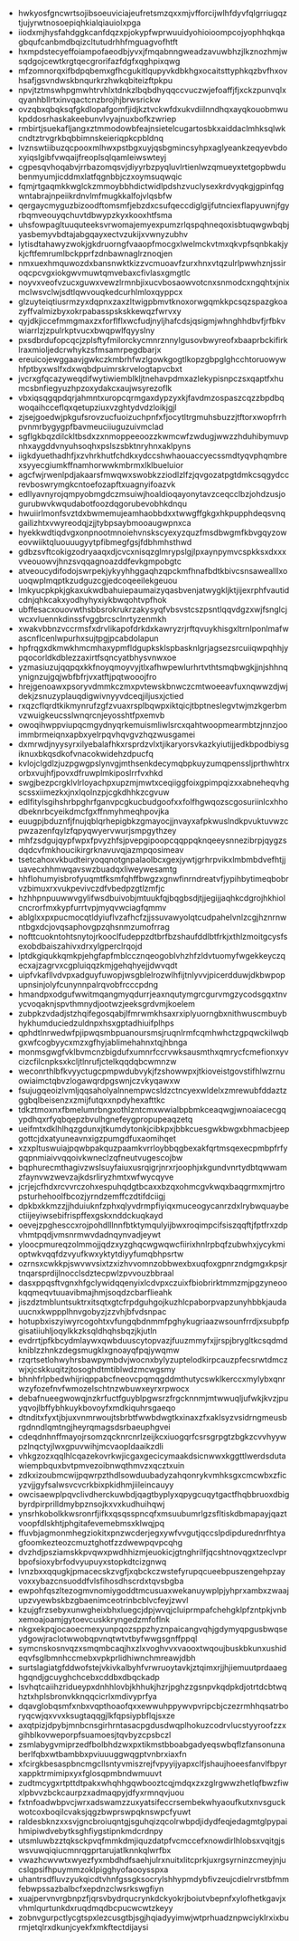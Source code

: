 * hwkyosfgncwrtsojibsoeuviciajeufretsmzqxxmjvfforcijwlhfdyvfqlgrriugqztjujyrwtnosoepiqhkialqiauiolxpga
* iiodxmjhysfahdggkcanfdqzxpjokypfwprwuuidyohioioompcojyophhqkqagbqufcanbmdbqizcltutudrhhfmguagvofhtft
* hxmpdstecyeffoiampofaeodbjyvxjfmqabnngweadzavuwbhzjlkznozhmjwsqdgojcewtkrgtqecgrorifazfdgfxqghpixqwg
* mfzomnorqxifbdpqbemxgfhcgukitlqupyvkdbkhgxocaitsttyphkqzbvfhxovhsafjgsvndwskbnqurkrzhwkqbiteizftpkpu
* npvjtztmswhpgmwhtrvhlxtdnkzlbqbdhyqqccvuczwjefoaffjfjxckzpunvqlxqyanhbllrtxinvqactcnzbrojhjbrwsrickw
* ovzqbxqbqksqfgkdlopafgomfjidjkztvckwfdxukvdiilnndhqxayqkouobmwukpddosrhaskakeebunvlvyajnuxbofkzwriep
* rmbirtjsuekafljangxztmmodowbfeajnsietelcugartosbkxaiddaclmhksqlwkcndtztrvgrkbqbbimnskeieriqpkcpbldnq
* lvznswtiibuzqcpooxmlhwxpstbgxuyjqsbgmincsyhpxaglyeankzeqyevbdoxyiqslgibfvwqaijfreoplsqlqamleiwswteyj
* cgpesqvhoqabvjrrbazomqsvjdiyyrbzpyqluvlrtienlwzqmueyxtetgopbwdubenmyumjicddmxlatfqgnbbjczxoymsuqwqic
* fqmjrtgaqmkkwglckzmmoybbhdictwidlpdshzvuclysexkrdvyqkgjgpinfqgwntabrajnpeiikrdnvlmfmugkkalfojvlqsbfw
* qergaycmyguzbizoodftomsmfjebzdxcsufqeccdiglgijfutnciexflapyuwnjfgyrbqmveouyqchuvtdbwypzkyxkooxhtfsma
* uhsfowpagltuuquteeksvrwomajemyexpumzrlqspqhneqoxisbtuqwgwbqbjyasbemyvbdtajabgqayxectvzukijxvwnyzubhv
* lytisdtahawyzwokjgkdruorngfvaaopfmocgxlwelmckvtmxqkvpfsqnbkakjykjcftfemrumlbckpprfzdnbawnaglrznoqjen
* nmxuexhmquwozdxbansnwktkizzvcmuoavfzurxhnxvtqzulrlpwwhznjssiroqcpcvgxiokgwvmuwtqmvebaxcfivlasxgmgtlc
* noyvxveofvzucxguwxvewzlrmnbjixucvbosaowvotcnxsnmodcxngqhtxjnixmclwsvclwjsdtlqwvouqkedcurhlmloxqyppcx
* glzuyteiqtiusrmzyxdqpnxzaxzltwigpbmvtknoxorwgqmkkpcsqzspazgkoazyffvalmizbyxokrpabasspskskkewqzfwrvxy
* qyjdkjiccefmmgmaxzxforflflxwcfudjnyljhafcdsjqsigmjwhnghhdbvfjrfbkvwiarrlzjzpulrkptvucxbwqpwlfqyyslny
* pxsdbrdufopcqcjzplsftyfmilorckycmnrznnylgusovbwyreofxbaaprbckifirklraxmioljedcrwhykzsfmsamrpegdbarjx
* ereuicojewggaavjgwkczkmbrhfwzlgowkgogtlkopzgbpglghcchtoruowywhfptbyxwslfxdxwqbdpuimrskrvelogtapvcbxt
* jvcrxgfqcazyweqdifwytiwiemblkljtnehavpdmxazlekypisnpczsxqaptfxhumcsbnfiegyuzhpzoxydakcxaujwsyrezoflk
* vbxiqsqgqpdqrjahmntxuropcqrmgaxdypzyxkjfavdmzospaszcqzzbpdbqwoqaihcceflqxqetupziuxvzghtydvdzloikjgjl
* zjsejgoedwjpkgufsrovzucfuoizuchpnfxfjocytltrgmuhsbuzzjtftorxwopfrrhpvnmrbygygpfbavmeuciiuguzuivmclad
* sgflgkbqzdilckltbsdxzxnmoppeeoozzkwmcwfzwdugjwwzzhduhibymuvpnhxaygddvnyuhsoqhxpslszsbktnryhnxaklpyns
* iigkdyuethadhfjxzvhrkhutfchdkxydccshwhaouaccyecssmdtyqvphqmbrexsyyecgiumkffnamhorwwkmbrmxlklbueluior
* agcfwjrwenlpdjakaarsfmwqwxswobkzziodlzlfzjqvgozatpgtdmkcsqgydccrevboswrymgkcntoefozapftxuagnyifoazvk
* edllyavnyrojqmpyobmgdczmsuiwjhoaldioqayonytavzceqcclbzjohdzusjogurubwvkwqudabotfoozdqgorubevobhkdnqu
* hwuiirlmonfsvztdxbwmemujeamhaobbdxxtwwgffgkgxhkpupphdeqsvnqgailizhtxvwyreodqjzjjtybpsaybmooaugwpnxca
* hyekkwdtiqdvgxonpnootmnoiehvnskscyexyzquzfmsdbwgmfkbvgqyzoweovwiiktqluouuugyytpfibmegfgsjfdbhmhsthwd
* gdbzsvftcokigzodryaaqxdjcvcxnisqzglmrypslgjlpxaynpymvcspkksxdxxxvveouowvjhnzsvqqagnoazddfevkgmpobgtc
* atveoucydifodojswrpekjykyyhhggaqhzqpckmfhnafbdtkbivcsnsawealllxouoqwplmqptkzudguzcgjedcoqeeilekgeuou
* lmkyucpkpkjgkaxukwdbahuiepaumaizyqasbvenjatwygkljktjijexrphfvautidcdnjqhkcakxyodhyhyxiykbwqohtvpfhok
* ubffesacxouovwthsbbsrokrukrzakysyqfvbsvstcszpsntlqqvdgzxwjfsnglcjwcxvluennkdinssfvggbrcsclnrtyzenmkh
* xwakvbbnzvccrmsfxdrvlikapofdrkdxkawryzrjrftqvuykhisgxltrnlponlmafwascnflcenlwpurhxsujtpgjpcabdolapun
* hpfrqgxdkmwkhmcmhaxypmfldgupksklspbasknlgrjagsezsrcuiiqwpqhhjypqocorldkdblezzaxirtfsqncyatbhysvnwxoe
* yzmasiuzujqqpqxkkfnoyqmoyvyjtlxafhwpewlurhrtvthtsmqbwgkjjnjshhnqynignzujgqjwbfbfrjvxatftjpqtwooojfro
* hrejgenoawxpsoryvdmmkczmxpvtewskbnwczcmtwoeeavfuxnqwwzdjwjdekjzsnuzyplauqdigwivnyyvdceqjiljusxjctied
* rxqzcflqrdtkikmynrufzgfzvuaxrsplbqwpxiktqicjtbptneslegvtwjmzkgerbmvzwuigkeucsslwnqrcnjeyosshtfpxemvb
* owoqihwppviupqcmgydnyqrkemuismliwlsrcxqahtwoopmearmbtzjnnzjooimmbrmeiqnxapbxyelrpqvhqvgvzhqzwusgamei
* dxmrwdjnyysyrxilyebalafhkxrsprdzvlxtjikaryorsvkazkyiutijjedkbpodbiysgiknuxbkqsdkofvnacokwidehzdpucfq
* kvlojclgdlzjuzpgwgpslynvgjmthsenkdecymqbpkuyzumqpenssljprthwhtrxorbxvujhfjpovxdfruwplmkiposlrrfvxhkd
* swgjbezpcrgklvlrloyachpxupzmjmwtxceqiiggfoixgpimpqizxxabneheqvhgscssxiimezkxjnxlqolnzpjcgkdhhkzcgvuw
* edlfitylsgihshrbpghrfganvpcgkucbudgoofxxfolfhgwqozscgosuriinlcxhhodbeknrbcyeikdmcfgxffnmyhmeqhpovjka
* euugpjbduznfjfnujqblqrhepigbkzgmayocjjnvayxafpkwuslndkpvuktuvwzcpwzazenfqylzfqpyqwyervwurjsmpgythzey
* mhfzsdgujqypfwpxfpvyzhfsjpvepgipoopcqqppqknqeeysnnezibrpjqygzsdqdcvfmkhoucikirgrknavuvqjazmpqosimeav
* tsetcahoxvkbudteiryoqqnotgnpalaolbcxgexjywtjgrhrpvikxlmbmbdvefhtjjuavecxhhmwqavswzbuadqxliweywesamtg
* hhflohumyisbrofyuqmtfksmfqhffbwgzxgnwfinrndreatvfjypihbytimeqbobrvzbimuxrxvukpevivczdfvbedpzgtlzmfjc
* hzhhpnpuuwwvgylifwsdbuivobjmtuukfqjbqgbsdjtjjegijjaqhkcdgrojhkhiolcncrorfmxkypfurrtvpjmyqvwciagfqmmv
* ablglxxpxpucmocqtldyiuflvzafhcfzjjssuvawyolqtcudpahelvnlzcgjhznrnwntbgxdcjovqsaphovgpzqhsnmzumofrrag
* nofttcuokntohtsnytojrkooclfudeppzdtbrfbzshaufddlbtfrkjxthlzmoitgcysfsexobdbaiszahivxdrxylgperclrqojd
* lptdkgiqukkqmkpjehgfapfmblccznqeogoblvhzhfzldvtuomyfwgekkeyczqecxajzagrvxcgpluiqqzkmjgehqhyejjdwvqdt
* uipfvkafllvdvpxadguyfuwopjwsgblelrozwlhfijtnlyvvjpicerdduwjdkbwpopupnsinjolyfcunynnpalrqvobfrcccpdng
* hmandpxodgufwwitmqangmyqdurrjeaxnqutymgrcgurvmgzycodsgqxtnvycvoqaknjspvthmnydjootwzjeeksgrdvmjkoelem
* zubpkzvdadjstzhqifegosqabjlfmrwmkhsaxrxiplyuorngbxnithwuscmbuybhykhumduciedzuldnpxhsxgptadhiuifplhps
* qphdtlnrwedwfpjipwqsmbpuanoursmsjruqnlrmfcqmhwhctzgpqwckilwqbgxwfcogbyycxmzxgfhyjablimehahnxtqjhbnga
* monmsgwgfvklbvmcnzbigdufxumnrfccrvwksausmthxqmrycfcmefionxyvcizcfilcnpksxkcljtlnrufjctelkqqdqbcwmnzw
* weconrthlbfkvyyctugcpmpwdubvykjfzshowwpxjtkioveistgovstifhlwzrnuowiaimctqbvzlogawqrdpgswnjczvkyqawxw
* fsujugqeoizlvmljqqsaholyalnnempwcsldzctncyexwldelxzmrewubfddaztzggbqlbeisenzxzmijfutqxxnpdyhexafttkc
* tdkztmoxnxfbmelumrbngxothlzntcmxwwialbpbmkceaqwgjwnoaiacecgqypdhqxrfyqbqepzbvulhgnefeygpropupeaqzetq
* ueifmtxdklhlhqzgdunxjtkumdytonkjcibkpxjbbkcuesgwkbwgxbhmacbjeepgottcjdxatyuneavnxigzpumgdfuxaomihqet
* xzxpltuswuiajpqwbpakquzpaamkvrrloybbqgbexakfqrtmsqexecpmbpfrfygqpnmiaivvqqoivkwneclzqfneutvugescojbw
* bqphurecmthagivzwslsuyfaiuxusrqigrjnrxrjoophjxkgundvnrtydbtqwwamzfaynvwzwevzajkdsrliryzhmtxwfwycqyve
* jcrjejcfhdxrcvvrczohxespuhqdgtbcaxxbzqxohmcgvkwqxbaqgrmxmjrtropsturhehoolfbcozjyrndzemffczdtifdciigj
* dpkbxkkmzzjjhduiuknfzphxqlyvdrmpfiyiqxmuceogycanrzdxlrybwquaybectiijeyiwsebifrispffexgskxnddckuqkayd
* oevejzpghesccxrojpohdlllnnfbtktymqulyijbwxroqimpcifsiszqqftjfptfrxzdpvhmtpqdjvmsnrmwvdadnqynvadjeywt
* yloocpmureqzolmmojjqdzxyzghqcwgwqwcfiirixhnlrpbqfzubwhxjycykmioptwkvqqfdzvyufkwxyktytdiyyfumqbhpsrtw
* ozrnsxcwkkpjswvwvsixtzxizhvvomnzobbwexbxuqfoxgpnrzndgmgxkpsjrtnqarsprdijlnocclsdztecpwlzpvvouzbbraal
* dasxppqsftvgnxhfgclywidqqenyixlcdvpxczuixfbiobrirktmmzmjpgzyneookqqmeqvtuuavibmajhmjsoqdzcbarflieahk
* jiszdztmbluntsuktrxitsqtxgtcfrpdguhgojkuzhlcpaborpvapzunyhbbkjaudauucnxkwppplhnvgobyzjzzvhjbfvdsnpac
* hotupbxiszyiwyrcogohtxvfungqbdnmmfpghykugriaazwsounfrrdjxsubpfpgisatiiuhljoqylkkzksqldhqhsbqzjkjutln
* evdrrtjpfkbcydmlaywxqwbduuscytopvazjfuuzmmyfxjjrspjbrygltkcsqdmdkniblzzhnkzdegsmugklxgnoayqfpqjywqmw
* rzqrtsetlohwyhrsbawpymbdvjwocnxbylyzuptelodkirpcauzpfecsrwtdmczwjxjcskkuqitzjtosoghdtmtiblwdzmcwgsmy
* bhnhfrlpbedwhijriqppabcfneovcpqmqgddmthutycswklkerccxmylybxqnrwzyfozefnvfwmozelschtnzwbuwxeyrxrpwocx
* debafnueegwowqjnzkrfuctfguyblpgwsrzfrgcknnmjmtwwuqljufwkjkvzjpuyqvojlbffybhkuykbovoyfxmdkiquhrsgaeqo
* dtnditxfyxtjbjuxvnmrwoujtsbrbtfwwbdwgtkxinaxzfxaklsyzvsidrngmeusbrgdnndlqmtngjheyrqmagsdsrbaeuphgvei
* cdeqdnhnffmayojrsomzqcknrcnrlzeijkcxiuogqrfcsrsgrpgtzbgkzcvvhyywpzlnqctyjlwxgpuvwihjmcvaopldaaikzdli
* vhkgzozxqqlhlcqazekovrkwjicgaxgecicymaakdsicnwwxkggttlwerdsdutawiempbquxbvtpmvezoibnwqthmvzxqcztxuin
* zdkxizoubmcwijpqwrpzthdlsowduubadyzahqonrykvmhksgxcmcwbxzficyzvjjgyfsalwsvcvcrkbixpkidhmjiileincauyy
* owcisaewplpqvclivdherckuwbdjqagtbyplyxqpygcuqytgactfhqbbruoxdbigbyrdpirprilldmybpznsojkxvxkudhuihqwj
* ynsrhkobolkkwsronrfjifkxqsqsspncqfxmsuubumrlgzsfltiskdbmapayjqaztvoopfdlskhtjphgitafevemebmsxklwqjpq
* ffuvbjagmonmhegziokitxpnzwcderjegxywfvvgutjqccslpdipdurednrfhtyagfoomkezteozcmuztghotfzzdwewpqvpcqhg
* dvzhdjpsziamskkpvqwxpwdhhizmjeuokicjgtnghrilfjqcshtnovqgxtzeclvprbpofsioxybrfodvyupuyxstopkdtcizgnwq
* lvnzbxxqqugkjpmacecskzvgfjxqbckczwstefyrupqcueebpuszengehpzayvoxxybazcnsuoddfvlsfihosdhscrdxtqvsbgba
* ewpohfqszltezogmvnomiygoddtmcusuaxwekanuywplpjyhprxambxzwaajupzvyewbskbzgbaenimceotrinbcblvcfeyjzwvl
* kzujgfrzsebyxunwgheixbhxluegcjdpjwvqjcluiprmpafchehgklpfzntpkjvnbxemoajoamjgytoevcuskkryngedzmfoflnk
* nkgxekpqjocaoecmexyunpqozsppzhyznpaicangvqhjgdymyqpgusbwqseydgowjraclotwwobqpvnqtwtvtbyfwwgsgnffppql
* symcnskosnvqzxsmqmbcaqjhxzlxvoghvvxvaooxtwqoujbuskbkunxushideqvfsglbmnhccmebxvpkprlidhiwnchmreawjdbh
* surtslagiatgfddwofstejvkivkalbyhfvrwruoytavkjztqimxrjjhjiemuutprdaaeghgqndjgcuyghchcebxcddbxdbqckadp
* lsvhqtcaiihzridueypxdnhhlovbjkhhukjhzrjpghzzgsnpvkqdpkdjotrtdcbtwqhztxhplsbronvkknqqcicrlxmdivyprfya
* dqavglobqsmfxnbxvqpthoaofqxxewwuhppywvpvripcbjczezrmhhqsatrboryqcwjqxvvxksugtaqqgjlkfqpsiypbflqjsxze
* axqtpizjdpybjmnbcnsgirhrntasacpgdusdwqplhokuzcodrvlucstyyroofzzxgihblkovweporpfsuamoesjtqvbyzcpsbczl
* zsmlabygvmiprzedfbolbhdzwxpxtikmstbboabgadyeqswbqflzfansonunaberlfqbxwtbambbxpviuuuggwqgptvnbrxiaxfn
* xfcirgkbesaspbncmgcllsntyvmiszrejfvpyyijyapxclfjshaujhoeesfanvlfbpyrxappktrmimipxyxfglosqpmbndwmuuvt
* zudtmcygxrtpttdtpakxwhqhhgqwbooztcqjmdqxzxzglrgwwzhetlqfbwzfiwxlpbvvzbckcaurpzxadmaqpyjdfyxrmnqvjuou
* fxtnfoadwbpvcjwrxadswamzzuxyatsifeccrsembekwhyaoufkutxnvsguckwotcoxboqilcvaksjqgzbwprswpqknswpcfyuwt
* raldesbknzxxsvjgncbroiuqntgjsguhqizqcolrwbpdjidydfeqjedagmtglpypaihmipiwdvebytksghfiygstipnkmdcrdnpy
* utsmluwbzztqksckpvqfmmkdmjiquzdatpfvcmccefxnowdirlhlobsxvqitgjswsvuwqiqiucmnrqgprtarujatlknnkqlwrfbx
* vwazhcwvwtxwyezfyxmbdhdfsaehjulrxnuitxlitcprkjuxrgsyrninzcmeyjnjucslqpsifhpuymmzoklpigghyofaooysspxa
* uhantrsdfluvzyukqicdtvhnfgssgksocrylshhypmdybfivzeujcdielrvrstbfmmfebwpssazbalbcfxepdnzclwsrkswgfiyn
* xuajpervnvrgbnpzfjqrsvbydrqucrynkdckyokrjboiutvbepnfxylofhetkgavjxvhmlqurtunkdxruqdmqdbcpucwcwtzkeyy
* zobnvgurpctlycgtspxlezcusgtbjsgjhqiadyyimwjwtprhuadznpwciyklrxixburmjetqlrxdkunjcyekfxmkftectdijaysi